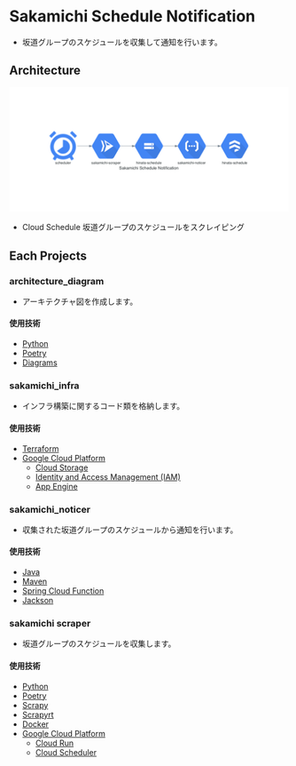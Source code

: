 # Sakamichi Schedule Notification

- 坂道グループのスケジュールを収集して通知を行います。

## Architecture

![](architecture_diagram/output/architecture_diagram.png)

- Cloud Schedule 坂道グループのスケジュールをスクレイピング

## Each Projects

### architecture_diagram

- アーキテクチャ図を作成します。

#### 使用技術
- [Python](https://www.python.org/)
- [Poetry](https://python-poetry.org/)
- [Diagrams](https://diagrams.mingrammer.com/)

### sakamichi_infra

- インフラ構築に関するコード類を格納します。

#### 使用技術
- [Terraform](https://www.terraform.io/)
- [Google Cloud Platform](https://console.cloud.google.com/?hl=ja)
  - [Cloud Storage](https://cloud.google.com/storage/)
  - [Identity and Access Management (IAM)](https://cloud.google.com/iam/)
  - [App Engine](https://cloud.google.com/appengine)

### sakamichi_noticer

- 収集された坂道グループのスケジュールから通知を行います。

#### 使用技術
- [Java](https://www.java.com/ja/)
- [Maven](https://maven.apache.org/)
- [Spring Cloud Function](https://spring.io/projects/spring-cloud-function)
- [Jackson](https://github.com/FasterXML/jackson)

### sakamichi scraper

- 坂道グループのスケジュールを収集します。

#### 使用技術
- [Python](https://www.python.org/)
- [Poetry](https://python-poetry.org/)
- [Scrapy](https://scrapy.org/)
- [Scrapyrt](https://github.com/scrapinghub/scrapyrt)
- [Docker](https://www.docker.com/)
- [Google Cloud Platform](https://console.cloud.google.com/?hl=ja)
  - [Cloud Run](https://cloud.google.com/run)
  - [Cloud Scheduler](https://cloud.google.com/scheduler)